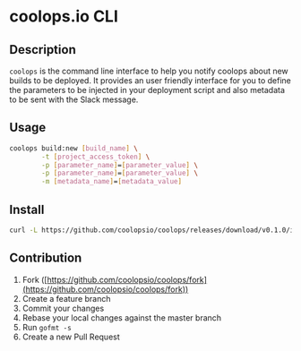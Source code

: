 # coolops.io CLI

## Description

`coolops` is the command line interface to help you notify coolops about new builds to be deployed. It provides an user friendly interface for you to define the parameters to be injected in your deployment script and also metadata to be sent with the Slack message.

## Usage

```sh
coolops build:new [build_name] \
        -t [project_access_token] \
        -p [parameter_name]=[parameter_value] \
        -p [parameter_name]=[parameter_value] \
        -m [metadata_name]=[metadata_value]
```

## Install

```sh
curl -L https://github.com/coolopsio/coolops/releases/download/v0.1.0/install.sh | sh
```

## Contribution

1. Fork ([https://github.com/coolopsio/coolops/fork](https://github.com/coolopsio/coolops/fork))
2. Create a feature branch
3. Commit your changes
4. Rebase your local changes against the master branch
5. Run `gofmt -s`
6. Create a new Pull Request

